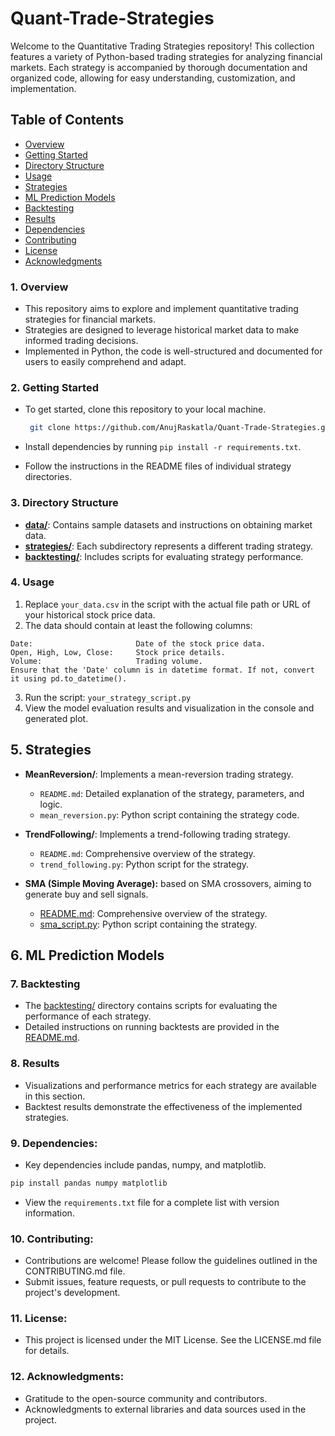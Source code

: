 # Quant-Trade-Strategies

Welcome to the Quantitative Trading Strategies repository! This collection features a variety of Python-based trading strategies for analyzing financial markets. Each strategy is accompanied by thorough documentation and organized code, allowing for easy understanding, customization, and implementation.

## Table of Contents

- [Overview](#1-overview)
- [Getting Started](#2-getting-started)
- [Directory Structure](#3-directory-structure)
- [Usage](#4-usage)
- [Strategies](#5-strategies)
- [ML Prediction Models](#6-ml-prediction-models)
- [Backtesting](#7-backtesting)
- [Results](#8-results)
- [Dependencies](#9-dependencies)
- [Contributing](#10-contributing)
- [License](#11-license)
- [Acknowledgments](#12-acknowledgments)

### 1. Overview

- This repository aims to explore and implement quantitative trading strategies for financial markets.
- Strategies are designed to leverage historical market data to make informed trading decisions.
- Implemented in Python, the code is well-structured and documented for users to easily comprehend and adapt.

### 2. Getting Started

- To get started, clone this repository to your local machine.
  
  ```bash
   git clone https://github.com/AnujRaskatla/Quant-Trade-Strategies.git
- Install dependencies by running `pip install -r requirements.txt`.
- Follow the instructions in the README files of individual strategy directories.

### 3. Directory Structure

- [**data/**](data): Contains sample datasets and instructions on obtaining market data.
- [**strategies/**](strategies): Each subdirectory represents a different trading strategy.
- [**backtesting/**](backtesting): Includes scripts for evaluating strategy performance.
  
### 4. Usage
  1. Replace `your_data.csv` in the script with the actual file path or URL of your historical stock price data.
  2. The data should contain at least the following columns:

    Date:                       Date of the stock price data.
    Open, High, Low, Close:     Stock price details.
    Volume:                     Trading volume.
    Ensure that the 'Date' column is in datetime format. If not, convert it using pd.to_datetime().
  3. Run the script: `your_strategy_script.py`
  4. View the model evaluation results and visualization in the console and generated plot.

## 5. Strategies

- **MeanReversion/**: Implements a mean-reversion trading strategy.
  - `README.md`: Detailed explanation of the strategy, parameters, and logic.
  - `mean_reversion.py`: Python script containing the strategy code.

- **TrendFollowing/**: Implements a trend-following trading strategy.
  - `README.md`: Comprehensive overview of the strategy.
  - `trend_following.py`: Python script for the strategy.
    
- **SMA (Simple Moving Average):** based on SMA crossovers, aiming to generate buy and sell signals.
  - [README.md](strategies/SMA/ReadMe.md): Comprehensive overview of the strategy.
  - [sma_script.py](strategies/SMA/sma_script.py): Python script containing the strategy.
    
## 6. ML Prediction Models
  

### 7. Backtesting


- The [backtesting/](backtesting) directory contains scripts for evaluating the performance of each strategy.
- Detailed instructions on running backtests are provided in the [README.md](backtesting/README.md).

### 8. Results

- Visualizations and performance metrics for each strategy are available in this section.
- Backtest results demonstrate the effectiveness of the implemented strategies.

### 9. Dependencies:

- Key dependencies include pandas, numpy, and matplotlib.
```bash
pip install pandas numpy matplotlib
```
- View the `requirements.txt` file for a complete list with version information.

### 10. Contributing:

- Contributions are welcome! Please follow the guidelines outlined in the CONTRIBUTING.md file.
- Submit issues, feature requests, or pull requests to contribute to the project's development.

### 11. License:

- This project is licensed under the MIT License. See the LICENSE.md file for details.

### 12. Acknowledgments:

- Gratitude to the open-source community and contributors.
- Acknowledgments to external libraries and data sources used in the project.
